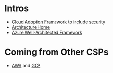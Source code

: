 # Intros 
- [Cloud Adoption Framework](https://learn.microsoft.com/en-us/azure/cloud-adoption-framework/) to include [security](https://learn.microsoft.com/en-us/azure/cloud-adoption-framework/secure/) 
- [Architecture Home](https://learn.microsoft.com/en-us/azure/architecture/)
- [Azure Well-Architected Framework](https://learn.microsoft.com/en-us/azure/well-architected/)

# Coming from Other CSPs
- [AWS](https://learn.microsoft.com/en-us/azure/architecture/aws-professional/) and [GCP](https://learn.microsoft.com/en-us/azure/architecture/gcp-professional/)

